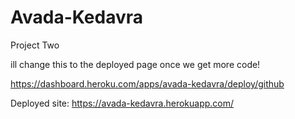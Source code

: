 # Avada-Kedavra
Project Two


ill change this to the deployed page once we get more code!

https://dashboard.heroku.com/apps/avada-kedavra/deploy/github

Deployed site:
https://avada-kedavra.herokuapp.com/